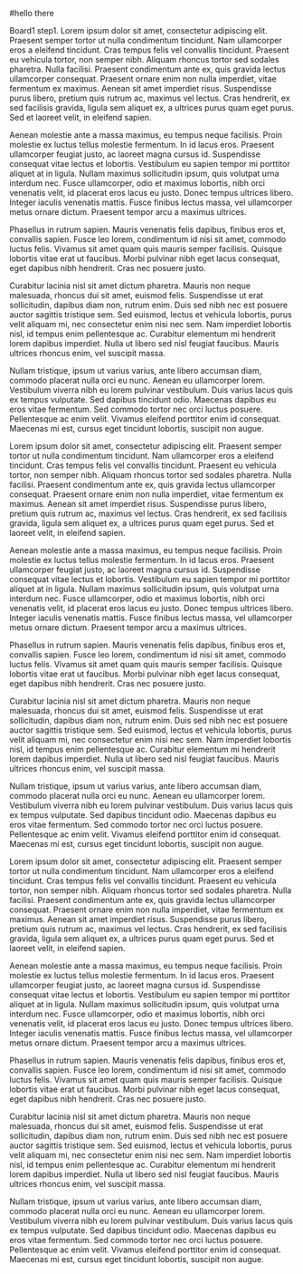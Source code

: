 #hello there

Board1 step1.
Lorem ipsum dolor sit amet, consectetur adipiscing elit. Praesent semper tortor ut nulla condimentum tincidunt. Nam ullamcorper eros a eleifend tincidunt. Cras tempus felis vel convallis tincidunt. Praesent eu vehicula tortor, non semper nibh. Aliquam rhoncus tortor sed sodales pharetra. Nulla facilisi. Praesent condimentum ante ex, quis gravida lectus ullamcorper consequat. Praesent ornare enim non nulla imperdiet, vitae fermentum ex maximus. Aenean sit amet imperdiet risus. Suspendisse purus libero, pretium quis rutrum ac, maximus vel lectus. Cras hendrerit, ex sed facilisis gravida, ligula sem aliquet ex, a ultrices purus quam eget purus. Sed et laoreet velit, in eleifend sapien.

Aenean molestie ante a massa maximus, eu tempus neque facilisis. Proin molestie ex luctus tellus molestie fermentum. In id lacus eros. Praesent ullamcorper feugiat justo, ac laoreet magna cursus id. Suspendisse consequat vitae lectus et lobortis. Vestibulum eu sapien tempor mi porttitor aliquet at in ligula. Nullam maximus sollicitudin ipsum, quis volutpat urna interdum nec. Fusce ullamcorper, odio et maximus lobortis, nibh orci venenatis velit, id placerat eros lacus eu justo. Donec tempus ultrices libero. Integer iaculis venenatis mattis. Fusce finibus lectus massa, vel ullamcorper metus ornare dictum. Praesent tempor arcu a maximus ultrices.

Phasellus in rutrum sapien. Mauris venenatis felis dapibus, finibus eros et, convallis sapien. Fusce leo lorem, condimentum id nisi sit amet, commodo luctus felis. Vivamus sit amet quam quis mauris semper facilisis. Quisque lobortis vitae erat ut faucibus. Morbi pulvinar nibh eget lacus consequat, eget dapibus nibh hendrerit. Cras nec posuere justo.

Curabitur lacinia nisl sit amet dictum pharetra. Mauris non neque malesuada, rhoncus dui sit amet, euismod felis. Suspendisse ut erat sollicitudin, dapibus diam non, rutrum enim. Duis sed nibh nec est posuere auctor sagittis tristique sem. Sed euismod, lectus et vehicula lobortis, purus velit aliquam mi, nec consectetur enim nisi nec sem. Nam imperdiet lobortis nisl, id tempus enim pellentesque ac. Curabitur elementum mi hendrerit lorem dapibus imperdiet. Nulla ut libero sed nisl feugiat faucibus. Mauris ultrices rhoncus enim, vel suscipit massa.

Nullam tristique, ipsum ut varius varius, ante libero accumsan diam, commodo placerat nulla orci eu nunc. Aenean eu ullamcorper lorem. Vestibulum viverra nibh eu lorem pulvinar vestibulum. Duis varius lacus quis ex tempus vulputate. Sed dapibus tincidunt odio. Maecenas dapibus eu eros vitae fermentum. Sed commodo tortor nec orci luctus posuere. Pellentesque ac enim velit. Vivamus eleifend porttitor enim id consequat. Maecenas mi est, cursus eget tincidunt lobortis, suscipit non augue.

Lorem ipsum dolor sit amet, consectetur adipiscing elit. Praesent semper tortor ut nulla condimentum tincidunt. Nam ullamcorper eros a eleifend tincidunt. Cras tempus felis vel convallis tincidunt. Praesent eu vehicula tortor, non semper nibh. Aliquam rhoncus tortor sed sodales pharetra. Nulla facilisi. Praesent condimentum ante ex, quis gravida lectus ullamcorper consequat. Praesent ornare enim non nulla imperdiet, vitae fermentum ex maximus. Aenean sit amet imperdiet risus. Suspendisse purus libero, pretium quis rutrum ac, maximus vel lectus. Cras hendrerit, ex sed facilisis gravida, ligula sem aliquet ex, a ultrices purus quam eget purus. Sed et laoreet velit, in eleifend sapien.

Aenean molestie ante a massa maximus, eu tempus neque facilisis. Proin molestie ex luctus tellus molestie fermentum. In id lacus eros. Praesent ullamcorper feugiat justo, ac laoreet magna cursus id. Suspendisse consequat vitae lectus et lobortis. Vestibulum eu sapien tempor mi porttitor aliquet at in ligula. Nullam maximus sollicitudin ipsum, quis volutpat urna interdum nec. Fusce ullamcorper, odio et maximus lobortis, nibh orci venenatis velit, id placerat eros lacus eu justo. Donec tempus ultrices libero. Integer iaculis venenatis mattis. Fusce finibus lectus massa, vel ullamcorper metus ornare dictum. Praesent tempor arcu a maximus ultrices.

Phasellus in rutrum sapien. Mauris venenatis felis dapibus, finibus eros et, convallis sapien. Fusce leo lorem, condimentum id nisi sit amet, commodo luctus felis. Vivamus sit amet quam quis mauris semper facilisis. Quisque lobortis vitae erat ut faucibus. Morbi pulvinar nibh eget lacus consequat, eget dapibus nibh hendrerit. Cras nec posuere justo.

Curabitur lacinia nisl sit amet dictum pharetra. Mauris non neque malesuada, rhoncus dui sit amet, euismod felis. Suspendisse ut erat sollicitudin, dapibus diam non, rutrum enim. Duis sed nibh nec est posuere auctor sagittis tristique sem. Sed euismod, lectus et vehicula lobortis, purus velit aliquam mi, nec consectetur enim nisi nec sem. Nam imperdiet lobortis nisl, id tempus enim pellentesque ac. Curabitur elementum mi hendrerit lorem dapibus imperdiet. Nulla ut libero sed nisl feugiat faucibus. Mauris ultrices rhoncus enim, vel suscipit massa.

Nullam tristique, ipsum ut varius varius, ante libero accumsan diam, commodo placerat nulla orci eu nunc. Aenean eu ullamcorper lorem. Vestibulum viverra nibh eu lorem pulvinar vestibulum. Duis varius lacus quis ex tempus vulputate. Sed dapibus tincidunt odio. Maecenas dapibus eu eros vitae fermentum. Sed commodo tortor nec orci luctus posuere. Pellentesque ac enim velit. Vivamus eleifend porttitor enim id consequat. Maecenas mi est, cursus eget tincidunt lobortis, suscipit non augue.

Lorem ipsum dolor sit amet, consectetur adipiscing elit. Praesent semper tortor ut nulla condimentum tincidunt. Nam ullamcorper eros a eleifend tincidunt. Cras tempus felis vel convallis tincidunt. Praesent eu vehicula tortor, non semper nibh. Aliquam rhoncus tortor sed sodales pharetra. Nulla facilisi. Praesent condimentum ante ex, quis gravida lectus ullamcorper consequat. Praesent ornare enim non nulla imperdiet, vitae fermentum ex maximus. Aenean sit amet imperdiet risus. Suspendisse purus libero, pretium quis rutrum ac, maximus vel lectus. Cras hendrerit, ex sed facilisis gravida, ligula sem aliquet ex, a ultrices purus quam eget purus. Sed et laoreet velit, in eleifend sapien.

Aenean molestie ante a massa maximus, eu tempus neque facilisis. Proin molestie ex luctus tellus molestie fermentum. In id lacus eros. Praesent ullamcorper feugiat justo, ac laoreet magna cursus id. Suspendisse consequat vitae lectus et lobortis. Vestibulum eu sapien tempor mi porttitor aliquet at in ligula. Nullam maximus sollicitudin ipsum, quis volutpat urna interdum nec. Fusce ullamcorper, odio et maximus lobortis, nibh orci venenatis velit, id placerat eros lacus eu justo. Donec tempus ultrices libero. Integer iaculis venenatis mattis. Fusce finibus lectus massa, vel ullamcorper metus ornare dictum. Praesent tempor arcu a maximus ultrices.

Phasellus in rutrum sapien. Mauris venenatis felis dapibus, finibus eros et, convallis sapien. Fusce leo lorem, condimentum id nisi sit amet, commodo luctus felis. Vivamus sit amet quam quis mauris semper facilisis. Quisque lobortis vitae erat ut faucibus. Morbi pulvinar nibh eget lacus consequat, eget dapibus nibh hendrerit. Cras nec posuere justo.

Curabitur lacinia nisl sit amet dictum pharetra. Mauris non neque malesuada, rhoncus dui sit amet, euismod felis. Suspendisse ut erat sollicitudin, dapibus diam non, rutrum enim. Duis sed nibh nec est posuere auctor sagittis tristique sem. Sed euismod, lectus et vehicula lobortis, purus velit aliquam mi, nec consectetur enim nisi nec sem. Nam imperdiet lobortis nisl, id tempus enim pellentesque ac. Curabitur elementum mi hendrerit lorem dapibus imperdiet. Nulla ut libero sed nisl feugiat faucibus. Mauris ultrices rhoncus enim, vel suscipit massa.

Nullam tristique, ipsum ut varius varius, ante libero accumsan diam, commodo placerat nulla orci eu nunc. Aenean eu ullamcorper lorem. Vestibulum viverra nibh eu lorem pulvinar vestibulum. Duis varius lacus quis ex tempus vulputate. Sed dapibus tincidunt odio. Maecenas dapibus eu eros vitae fermentum. Sed commodo tortor nec orci luctus posuere. Pellentesque ac enim velit. Vivamus eleifend porttitor enim id consequat. Maecenas mi est, cursus eget tincidunt lobortis, suscipit non augue.

